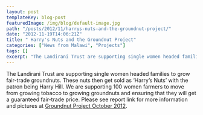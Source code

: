 ```yaml
---
layout: post
templateKey: blog-post
featuredImage: /img/blog/default-image.jpg
path: "/posts/2012/11/harrys-nuts-and-the-groundnut-project/"
date: "2012-11-19T14:06:21Z"
title: " Harry's Nuts and the Groundnut Project"
categories: ["News from Malawi", "Projects"]
tags: []
excerpt: "The Landirani Trust are supporting single women headed families to grow fair-trade groundnuts. Thes..."
---
```


The Landirani Trust are supporting single women headed families to grow fair-trade groundnuts. These nuts then get sold as ‘Harry’s Nuts’ with the patron being Harry Hill. We are supporting 100 women farmers to move from growing tobacco to growing groundnuts and ensuring that they will get a guaranteed fair-trade price. Please see report link for more information and pictures at [Groundnut Project October 2012](https://f000.backblazeb2.com/file/avm-wp-uploads/2012/11/Groundnut-Project-October-2012.docx).